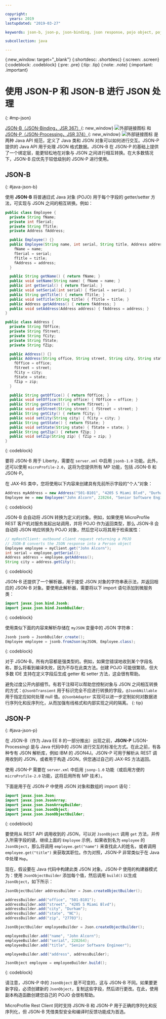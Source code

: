 ```yaml
---

copyright:
  years: 2019
lastupdated: "2019-03-27"

keywords: json-b, json-p, json-binding, json response, pojo object, pojo, jsonobject, jsonobjectbuilder, java api json

subcollection: java

---
```


{:new_window: target="_blank"}
{:shortdesc: .shortdesc}
{:screen: .screen}
{:codeblock: .codeblock}
{:pre: .pre}
{:tip: .tip}
{:note: .note}
{:important: .important}

# 使用 JSON-P 和 JSON-B 进行 JSON 处理
{: #mp-json}

[JSON-B（JSON-Binding，JSR 367）](http://json-b.net/){: new_window} ![外部链接图标](../icons/launch-glyph.svg "外部链接图标") 和 [JSON-P（JSON-Processing，JSR 374）](https://javaee.github.io/jsonp/){: new_window} ![外部链接图标](../icons/launch-glyph.svg "外部链接图标") 是两种 Java API 规范，定义了 Java 类和 JSON 对象可以如何进行交互。JSON-P 提供的 Java API 用于处理 JSON 格式数据。JSON-B 在 JSON-P 的基础上提供了一个绑定层，能更轻松地在对象与 JSON 之间进行相互转换。在大多数情况下，JSON-B 应优先于较低级别的 JSON-P 进行使用。

## JSON-B
{: #java-json-b}

使用 **JSON-B** 将普通旧式 Java 对象 (POJO) 用于每个字段的 getter/setter 方法，可实现与 JSON 之间的相互转换。例如：

```java
public class Employee {
  private String fName;
  private int fSerial;
  private String fTitle;
  private Address fAddress;

  public Employee() {}
  public Employee(String name, int serial, String title, Address address) {
    fName = name;
    fSerial = serial;
    fTitle = title;
    fAddress = address;
  }

  public String getName() { return fName; }
  public void setName(String name) { fName = name; }
  public int getSerial() { return fSerial; }
  public void setSerial(int serial) { fSerial = serial; }
  public String getTitle() { return fTitle; }
  public void setTitle(String title) { fTitle = title; }
  public Address getAddress() { return fAddress; }
  public void setAddress(Address address) { fAddress = address; }
}

public class Address {
  private String fOffice;
  private String fStreet;
  private String fCity;
  private String fState;
  private String fZip;

  public Address() {}
  public Address(String office, String street, String city, String state, String zip) {
    fOffice = office;
    fStreet = street;
    fCity = city;
    fState = state;
    fZip = zip;
  }

  public String getOffice() { return fOffice; }
  public void setOffice(String office) { fOffice = office; }
  public String getStreet() { return fStreet; }
  public void setStreet(String street) { fStreet = street; }
  public String getCity() { return fCity; }
  public void setCity(String city) { fCity = city; }
  public String getState() { return fState; }
  public void setState(String state) { fState = state; }
  public String getZip() { return fZip; }
  public void setZip(String zip) { fZip = zip; }
}
```
{: codeblock}

要将 JSON-B 用于 Liberty，需要在 `server.xml` 中启用 `jsonb-1.0` 功能。此外，还可以使用 `microProfile-2.0`，这将为您提供所有 MP 功能，包括 JSON-B 和 JSON-P。

在 JAX-RS 类中，您将使用以下内容来创建具有先前所示字段的“个人”对象：

```java
Address myAddress = new Address("501-B101", "4205 S Miami Blvd", "Durham", "NC", "27703");
Employee me = new Employee("John Alcorn", 228264, "Senior Software Engineer", myAddress);
```
{: codeblock}

JSON-B 会自动将 JSON 转换为定义的对象。例如，如果使用 MicroProfile REST 客户机对服务发起出站调用，并将 POJO 作为返回类型，那么 JSON-B 会自动将 JSON 响应转换为 POJO 对象，然后您可以将其用于检索属性：

```java
// mpRestClient: outbound client request returning a POJO
// JSON-B converts the JSON response into a Person object
Employee employee = myClient.get("John Alcorn");
int serial = employee.getSerial();
Address address = employee.getAddress();
String city = address.getCity();
```
{: codeblock}

JSON-B 还提供了一个解析器，用于接受 JSON 对象的字符串表示法，并返回相应的 JSON-B 对象。要使用此解析器，需要将以下 import 语句添加到微服务类：

```java
import javax.json.bind.Jsonb;
import javax.json.bind.JsonbBuilder;
```
{: codeblock}

使用类似下面的内容来解析存储在 `myJSON` 变量中的 JSON 字符串：

```java
Jsonb jsonb = JsonbBuilder.create();
Employee employee = jsonb.fromJson(myJSON, Employee.class);
```
{: codeblock}

对于 JSON-B，所有内容都是强类型的。例如，如果您错误地收到某个字段名称，那么将看到编译失败，因为不存在此类方法。创建 POJO 可能很繁琐，但大多数 IDE 支持在定义字段后生成 getter 和 setter 方法，这会很有帮助。

避免过度公开内部细节。有若干注释可以帮助您控制对象与 JSON 之间相互转换的方式：`@JsonbTransient` 用于标识完全不应进行转换的字段，`@JsonbNillable` 用于指定应如何处理 null 值。`@JsonbAdapter` 实现可以进一步定制如何对数据进行序列化和反序列化，从而加强有线格式和内部实现之间的隔离。
{: tip}

## JSON-P
{: #java-json-p}

在 JSON-B（作为 Java EE 8 的一部分推出）出现之前，**JSON-P** (JSON-Processing) 是与 Java 代码中的 JSON 进行交互的标准化方式。在此之前，有各种专有 JSON 解析库，例如 IBM 的 JSON4J。JSON-P 可用于解析从 REST 调用收到的 JSON，或者用于构造 JSON，供您通过自己的 JAX-RS 方法返回。

使用 JSON-P 需要在 `server.xml` 中启用 `jsonp-1.0` 功能（或启用方便的 `microProfile-2.0` 功能，这将启用所有 MP 技术）。

下面是用于在 JSON-P 中使用 JSON 对象和数组的 import 语句：

```java
import javax.json.Json;
import javax.json.JsonArray;
import javax.json.JsonArrayBuilder;
import javax.json.JsonObject;
import javax.json.JsonObjectBuilder;
```
{: codeblock}

要使用从 REST API 调用收到的 JSON，可以对 `JsonObject` 调用 `get` 方法，并传入所需字段的键。继续上面的 `Employee` 示例，如果收到名为 `employee` 的 `JsonObject`，那么将调用 `employee.get("name")` 来查找此人的姓名，或者调用 `employee.get("title")` 来获取其职位。作为对照，JSON-P 非常类似于在 Java 中处理 `Map`。

现在，假设要在 Java 代码中构建此类 JSON 对象。JSON-P 使用的构建器模式为：使用 `JsonObjectBuilder` 添加每个值，然后调用 `build()` 以生成 `JsonObject`，如下所示：

```java
JsonObjectBuilder addressBuilder = Json.createObjectBuilder();

addressBuilder.add("office", "501-B101");
addressBuilder.add("street", "4205 S Miami Blvd");
addressBuilder.add("city", "Durham");
addressBuilder.add("state", "NC");
addressBuilder.add("zip", "27703");

JsonObjectBuilder employeeBuilder = Json.createObjectBuilder();

employeeBuilder.add("name", "John Alcorn");
employeeBuilder.add("serial", 228264);
employeeBuilder.add("title", "Senior Software Engineer");

employeeBuilder.add("address", addressBuilder);

JsonObject employee = employeeBuilder.build();
```
{: codeblock}

请注意，JSON-P 中的 `JsonObject` 是不可变的，这与 JSON-B 不同。如果要更新字段，必须创建新的 `JsonObject`，复制这些字段，然后进行更改。在此，使用副本构造函数创建您自己的 POJO 会很有帮助。

MicroProfile Rest Client 同时支持 JSON-B 和 JSON-P 用于正确的序列化和反序列化，但 JSON-B 凭借类型安全和编译时反馈功能成为首选。
